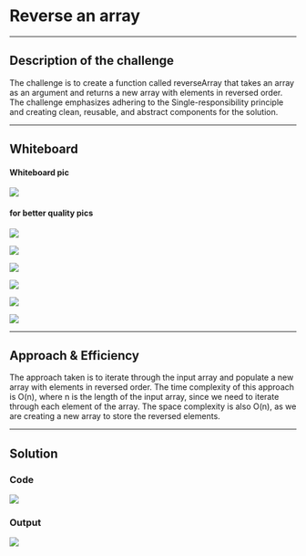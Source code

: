 # Reverse an array

---

## Description of the challenge 

The challenge is to create a function called reverseArray that takes an array as an argument and returns a new array with elements in reversed order. The challenge emphasizes adhering to the Single-responsibility principle and creating clean, reusable, and abstract components for the solution.

---

## Whiteboard 

#### Whiteboard pic

![](img/final.png)

#### for better quality pics 

![](img/1.png)

![](img/2.png)

![](img/3.png)

![](img/4.png)

![](img/code.png)

![](img/output.png)

---

## Approach & Efficiency

The approach taken is to iterate through the input array and populate a new array with elements in reversed order. The time complexity of this approach is O(n), where n is the length of the input array, since we need to iterate through each element of the array. The space complexity is also O(n), as we are creating a new array to store the reversed elements.

---

## Solution

### Code

![](img/code.png)

### Output

![](img/output.png)

